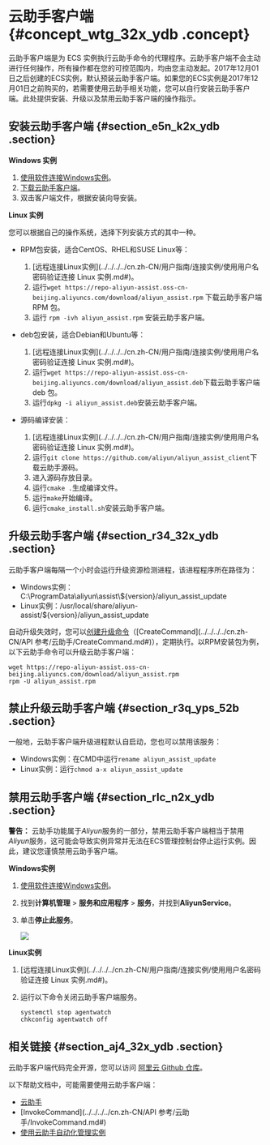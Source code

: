 # 云助手客户端 {#concept_wtg_32x_ydb .concept}

云助手客户端是为 ECS 实例执行云助手命令的代理程序。云助手客户端不会主动进行任何操作，所有操作都在您的可控范围内，均由您主动发起。2017年12月01日之后创建的ECS实例，默认预装云助手客户端。如果您的ECS实例是2017年12月01日之前购买的，若需要使用云助手相关功能，您可以自行安装云助手客户端。此处提供安装、升级以及禁用云助手客户端的操作指示。

## 安装云助手客户端 {#section_e5n_k2x_ydb .section}

**Windows 实例**

1.  [使用软件连接Windows实例](../../../../cn.zh-CN/用户指南/连接实例/使用软件连接Windows实例.md#)。
2.  [下载云助手客户端](https://repo-aliyun-assist.oss-cn-beijing.aliyuncs.com/download/aliyun_agent_setup.exe)。
3.  双击客户端文件，根据安装向导安装。

**Linux 实例**

您可以根据自己的操作系统，选择下列安装方式的其中一种。

-   RPM包安装，适合CentOS、RHEL和SUSE Linux等：

    1.  [远程连接Linux实例](../../../../cn.zh-CN/用户指南/连接实例/使用用户名密码验证连接 Linux 实例.md#)。
    2.  运行`wget https://repo-aliyun-assist.oss-cn-beijing.aliyuncs.com/download/aliyun_assist.rpm` 下载云助手客户端 RPM 包。
    3.  运行 `rpm -ivh aliyun_assist.rpm` 安装云助手客户端。
-   deb包安装，适合Debian和Ubuntu等：

    1.  [远程连接Linux实例](../../../../cn.zh-CN/用户指南/连接实例/使用用户名密码验证连接 Linux 实例.md#)。
    2.  运行`wget https://repo-aliyun-assist.oss-cn-beijing.aliyuncs.com/download/aliyun_assist.deb`下载云助手客户端 deb 包。
    3.  运行`dpkg -i aliyun_assist.deb`安装云助手客户端。
-   源码编译安装：

    1.  [远程连接Linux实例](../../../../cn.zh-CN/用户指南/连接实例/使用用户名密码验证连接 Linux 实例.md#)。
    2.  运行`git clone https://github.com/aliyun/aliyun_assist_client`下载云助手源码。
    3.  进入源码存放目录。
    4.  运行`cmake .`生成编译文件。
    5.  运行`make`开始编译。
    6.  运行`cmake_install.sh`安装云助手客户端。

## 升级云助手客户端 {#section_r34_32x_ydb .section}

云助手客户端每隔一个小时会运行升级资源检测进程，该进程程序所在路径为：

-   Windows实例：C:\\ProgramData\\aliyun\\assist\\$\{version\}/aliyun\_assist\_update
-   Linux实例：/usr/local/share/aliyun-assist/$\{version\}/aliyun\_assist\_update

自动升级失效时，您可以[创建升级命令](../../../../cn.zh-CN/用户指南/云助手/创建命令.md#)（[CreateCommand](../../../../cn.zh-CN/API 参考/云助手/CreateCommand.md#)），定期执行。以RPM安装包为例，以下云助手命令可以升级云助手客户端：

```
wget https://repo-aliyun-assist.oss-cn-beijing.aliyuncs.com/download/aliyun_assist.rpm
rpm -U aliyun_assist.rpm
```

## 禁止升级云助手客户端 {#section_r3q_yps_52b .section}

一般地，云助手客户端升级进程默认自启动，您也可以禁用该服务：

-   Windows实例：在CMD中运行`rename aliyun_assist_update`
-   Linux实例：运行`chmod a-x aliyun_assist_update`

## 禁用云助手客户端 {#section_rlc_n2x_ydb .section}

**警告：** 云助手功能属于*Aliyun*服务的一部分，禁用云助手客户端相当于禁用*Aliyun*服务，这可能会导致实例异常并无法在ECS管理控制台停止运行实例。因此，建议您谨慎禁用云助手客户端。

**Windows实例**

1.  [使用软件连接Windows实例](../../../../cn.zh-CN/用户指南/连接实例/使用软件连接Windows实例.md#)。
2.  找到**计算机管理** \> **服务和应用程序** \> **服务**，并找到**AliyunService**。
3.  单击**停止此服务**。

    ![](http://static-aliyun-doc.oss-cn-hangzhou.aliyuncs.com/assets/img/9582/15343236525250_zh-CN.png)


**Linux实例**

1.  [远程连接Linux实例](../../../../cn.zh-CN/用户指南/连接实例/使用用户名密码验证连接 Linux 实例.md#)。
2.  运行以下命令关闭云助手客户端服务。

    ```
    systemctl stop agentwatch
    chkconfig agentwatch off
    ```


## 相关链接 {#section_aj4_32x_ydb .section}

云助手客户端代码完全开源，您可以访问 [阿里云 Github 仓库](https://github.com/aliyun/aliyun_assist_client)。

以下帮助文档中，可能需要使用云助手客户端：

-   [云助手](cn.zh-CN/产品简介/云助手/云助手概述.md#)
-   [InvokeCommand](../../../../cn.zh-CN/API 参考/云助手/InvokeCommand.md#)
-   [使用云助手自动化管理实例](https://help.aliyun.com/document_detail/64741.html)

